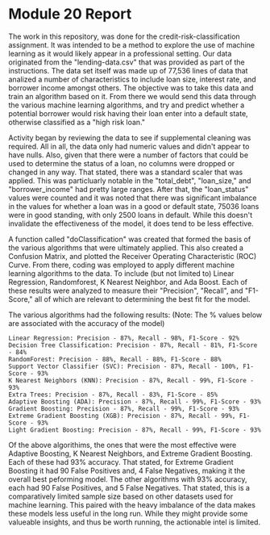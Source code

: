 # Module 20 Report

The work in this repository, was done for the credit-risk-classification assignment.  It was intended to be a method to explore the use of machine learning as it would likely appear in a professional setting.  Our data originated from the "lending-data.csv" that was provided as part of the instructions. The data set itself was made up of  77,536 lines of data that analized a number of characteristics to include loan size, interest rate, and borrower income amongst others.  The objective was to take this data and train an algorithm based on it.  From there we would send this data through the various machine learning algorithms, and try and predict whether a potential borrower would risk having their loan enter into a default state, otherwise classified as a "high risk loan."  

Activity began by reviewing the data to see if supplemental cleaning was required.  All in all, the data only had numeric values and didn't appear to have nulls.  Also, given that there were a number of factors that could be used to determine the status of a loan, no columns were dropped or changed in any way.  That stated, there was a standard scaler that was applied.  This was particluarly notable in the "total_debt", "loan_size," and "borrower_income" had pretty large ranges.  After that, the "loan_status" values were counted and it was noted that there was significant imbalance in the values for whether a loan was in a good or default state, 75036 loans were in good standing, with only 2500 loans in default.  While this doesn't invalidate the effectiveness of the model, it does tend to be less effective.

A function called "doClassification" was created that formed the basis of the various algorithms that were ultimately applied.  This also created a Confusion Matrix, and plotted the Receiver Operating Characteristic (ROC) Curve.  From there, coding was employed to apply different machine learning algorithms to the data.  To include (but not limited to) Linear Regression, Randomforest, K Nearest Neighbor, and Ada Boost.  Each of these results were analyzed to measure their "Precision", "Recall", and "F1-Score," all of which are relevant to determining the best fit for the model.

The various algorithms had the following results: (Note: The % values below are associated with the accuracy of the model)

    Linear Regression: Precision - 87%, Recall - 98%, F1-Score - 92%
    Decision Tree Classification: Precision - 87%, Recall - 81%, F1-Score - 84%
    RandomForest: Precision - 88%, Recall - 88%, F1-Score - 88%
    Support Vector Classifier (SVC): Precision - 87%, Recall - 100%, F1-Score - 93%
    K Nearest Neighbors (KNN): Precision - 87%, Recall - 99%, F1-Score - 93%
    Extra Trees: Precision - 87%, Recall - 83%, F1-Score - 85%
    Adaptive Boosting (ADA): Precision - 87%, Recall - 99%, F1-Score - 93% 
    Gradient Boosting: Precision - 87%, Recall - 99%, F1-Score - 93%
    Extreme Gradient Boosting (XGB): Precision - 87%, Recall - 99%, F1-Score - 93%
    Light Gradient Boosting: Precision - 87%, Recall - 99%, F1-Score - 93%
    
Of the above algorithims, the ones that were the most effective were Adaptive Boosting, K Nearest Neighbors, and Extreme Gradient Boosting. Each of these had 93% accuracy.  That stated, for Extreme Gradient Boosting it had 90 False Positives and, 4 False Negatives, making it the overall best peforming model.  The other algorithms with 93% accuracy, each had 90 False Positives, and 5 False Negatives.  That stated, this is a comparatively limited sample size based on  other datasets used for machine learning.  This paired with the heavy imbalance of the data makes these models less useful in the long run.  While they might provide some valueable insights, and thus be worth running, the actionable intel is limited.

